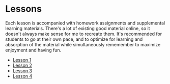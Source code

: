 # Lessons

Each lesson is accompanied with homework assignments and supplemental learning materials. There's a lot of existing good material online, so it doesn't always make sense for me to recreate them. It's recommended for students to go at their own pace, and to optimize for learning and absorption of the material while simultaneously rememember to maximize enjoyment and having fun.

- [Lesson 1](/lessons/lesson1)
- [Lesson 2](/lessons/lesson2)
- [Lesson 3](/lessons/lesson3)
- [Lesson 4](/lessons/lesson4)

